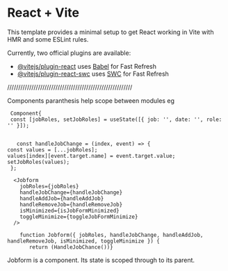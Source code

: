 # React + Vite

This template provides a minimal setup to get React working in Vite with HMR and some ESLint rules.

Currently, two official plugins are available:

- [@vitejs/plugin-react](https://github.com/vitejs/vite-plugin-react/blob/main/packages/plugin-react/README.md) uses [Babel](https://babeljs.io/) for Fast Refresh
- [@vitejs/plugin-react-swc](https://github.com/vitejs/vite-plugin-react-swc) uses [SWC](https://swc.rs/) for Fast Refresh

/////////////////////////////////////////////////////////

Components paranthesis help scope between modules eg

     Component{
     const [jobRoles, setJobRoles] = useState([{ job: '', date: '', role: '' }]);

     
       const handleJobChange = (index, event) => {
    const values = [...jobRoles];
    values[index][event.target.name] = event.target.value;
    setJobRoles(values);
     };

      <Jobform
        jobRoles={jobRoles}
        handleJobChange={handleJobChange}
        handleAddJob={handleAddJob}
        handleRemoveJob={handleRemoveJob}
        isMinimized={isJobFormMinimized}
        toggleMinimize={toggleJobFormMinimize}
      />

        function Jobform({ jobRoles, handleJobChange, handleAddJob, handleRemoveJob, isMinimized, toggleMinimize }) {
           return (HandleJobChance())}
  
Jobform is a component. Its state is scoped through to its parent. 
